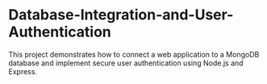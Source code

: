 # Database-Integration-and-User-Authentication
This project demonstrates how to connect a web application to a MongoDB database and implement secure user authentication using Node.js and Express.
